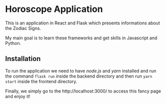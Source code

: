 # Horoscope Application

This is an application in React and Flask which presents informations about the Zodiac Signs.

My main goal is to learn these frameworks and get skills in Javascript and Python.

## Installation

To run the application we need to have _node.js_ and _yarn_ installed and run the command `flask run` inside the backend directory and then run `yarn start` inside the frontend directory.

Finally, we simply go to the http://localhost:3000/ to access this fancy page and enjoy it!
